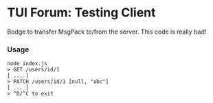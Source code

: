 # TUI Forum: Testing Client

Bodge to transfer MsgPack to/from the server. This code is really bad!

### Usage

```
node index.js
> GET /users/id/1
[ ... ]
> PATCH /users/id/1 [null, "abc"]
[ ... ]
> ^D/^C to exit
```
